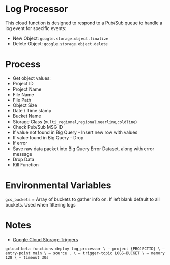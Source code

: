 # Log Processor

This cloud function is designed to respond to a Pub/Sub queue to handle a log event for specific events:
* New Object: `google.storage.object.finalize`
* Delete Object: `google.storage.object.delete`

# Process
- Get object values:
 - Project ID
 - Project Name
 - File Name
 - File Path
 - Object Size
 - Date / Time stamp
 - Bucket Name
 - Storage Class (`multi_regional`,`regional`,`nearline`,`coldline`)
- Check Pub/Sub MSG ID
 - If value not found in Big Query - Insert new row with values
 - If value found in Big Query - Drop
- If error
 - Save raw data packet into Big Query Error Dataset, along with error message
- Drop Data
- Kill Function

# Environmental Variables
`gcs_buckets` = Array of buckets to gather info on. If left blank default to all buckets. Used when filtering logs


# Notes
* [Google Cloud Storage Triggers](https://cloud.google.com/functions/docs/calling/storage)


`gcloud beta functions deploy log_processor \
 — project {PROJECTID} \
 — entry-point main \
 — source . \
 — trigger-topic LOGS-BUCKET \
 — memory 128 \
 — timeout 30s`
